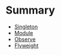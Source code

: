 # Summary

* [Singleton](singleton/README.md)
* [Module](module/README.md)
* [Observe](observe/README.md)
* [Flyweight](flyweight/README.md)

